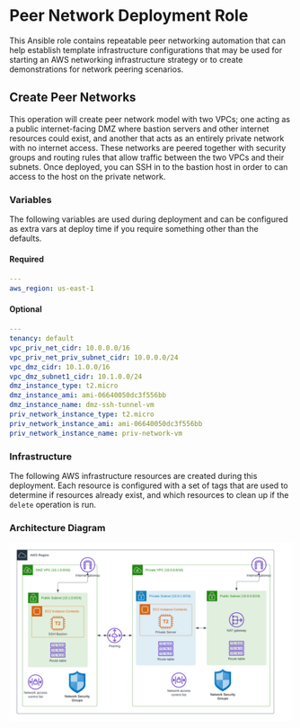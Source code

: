 # Peer Network Deployment Role

This Ansible role contains repeatable peer networking automation that can help establish template infrastructure configurations that may be used for starting an AWS networking infrastructure strategy or to create demonstrations for network peering scenarios.

## Create Peer Networks

This operation will create peer network model with two VPCs; one acting as a public internet-facing DMZ where bastion servers and other internet resources could exist, and another that acts as an entirely private network with no internet access.  These networks are peered together with security groups and routing rules that allow traffic between the two VPCs and their subnets.  Once deployed, you can SSH in to the bastion host in order to can access to the host on the private network.

### Variables

The following variables are used during deployment and can be configured as extra vars at deploy time if you require something other than the defaults.

#### Required

```yaml
---
aws_region: us-east-1
```

#### Optional

```yaml
---
tenancy: default
vpc_priv_net_cidr: 10.0.0.0/16
vpc_priv_net_priv_subnet_cidr: 10.0.0.0/24
vpc_dmz_cidr: 10.1.0.0/16
vpc_dmz_subnet1_cidr: 10.1.0.0/24
dmz_instance_type: t2.micro
dmz_instance_ami: ami-06640050dc3f556bb
dmz_instance_name: dmz-ssh-tunnel-vm
priv_network_instance_type: t2.micro
priv_network_instance_ami: ami-06640050dc3f556bb
priv_network_instance_name: priv-network-vm
```

### Infrastructure

The following AWS infrastructure resources are created during this deployment.  Each resource is configured with a set of tags that are used to determine if resources already exist, and which resources to clean up if the `delete` operation is run.

### Architecture Diagram

![Deployment Architecture Diagram](./files/peer_network_arch_diagram.png)